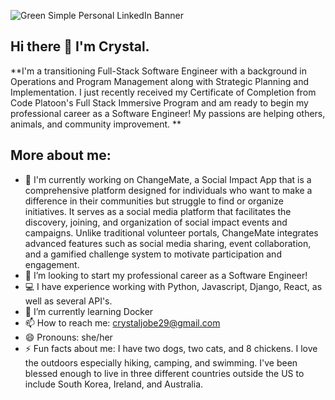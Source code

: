 
![Green Simple Personal LinkedIn Banner](https://github.com/crystaljobe/crystaljobe/assets/144761681/3b28e639-bea3-4f5b-8cae-03389b2f83bb)

## Hi there 👋 I'm Crystal. 

**I'm a transitioning Full-Stack Software Engineer with a background in Operations and Program Management along with Strategic Planning and Implementation. I just recently received my Certificate of Completion from Code Platoon's Full Stack Immersive Program and am ready to begin my professional career as a Software Engineer! My passions are helping others, animals, and community improvement. **

## More about me: 
- 🔭 I'm currently working on ChangeMate, a Social Impact App that is a comprehensive platform designed for individuals who want to make a difference in their communities but struggle to find or organize initiatives. It serves as a social media platform that facilitates the discovery, joining, and organization of social impact events and campaigns. Unlike traditional volunteer portals, ChangeMate integrates advanced features such as social media sharing, event collaboration, and a gamified challenge system to motivate participation and engagement.
- 👯 I’m looking to start my professional career as a Software Engineer! 
- 💻 I have experience working with Python, Javascript, Django, React, as well as several API's.
- 🌱 I’m currently learning Docker
- 📫 How to reach me: crystaljobe29@gmail.com
- 😄 Pronouns: she/her
- ⚡ Fun facts about me: I have two dogs, two cats, and 8 chickens. I love the outdoors especially hiking, camping, and swimming. I've been blessed enough to live in three different countries outside the US to include South Korea, Ireland, and Australia. 

